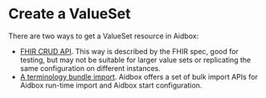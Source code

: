 # Create a ValueSet

There are two ways to get a ValueSet resource in Aidbox:

* [FHIR CRUD API](../../../terminology/valueset/#crud). This way is described by the FHIR spec, good for testing, but may not be suitable for larger value sets or replicating the same configuration on different instances.&#x20;
* [A terminology bundle import](../../../terminology/terminology-api/). Aidbox offers a set of bulk import APIs for Aidbox run-time import and Aidbox start configuration.
